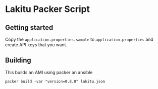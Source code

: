 # Lakitu Packer Script

## Getting started

Copy the `application.properties.sample` to `application.properties` and create API keys that you want.

## Building

This builds an AMI using packer an ansible

    packer build -var "version=0.8.0" lakitu.json

